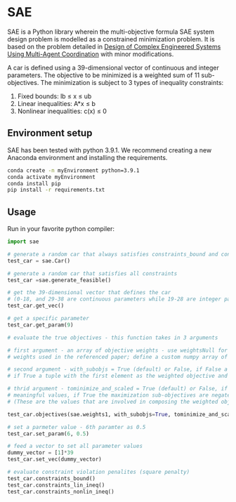 # SAE

SAE is a Python library wherein the multi-objective formula SAE system design problem is modelled as a constrained minimization problem. It is based on the problem detailed in [Design of Complex Engineered Systems Using Multi-Agent Coordination](https://asmedigitalcollection.asme.org/computingengineering/article/18/1/011003/366472/Design-of-Complex-Engineered-Systems-Using-Multi) with minor modifications.

A car is defined using a 39-dimensional vector of continuous and integer parameters. The objective to be minimized is a weighted sum of 11 sub-objectives. The minimization is subject to 3 types of inequality constraints:
1. Fixed bounds: lb ≤ x ≤ ub
2. Linear inequalities: A*x ≤ b
3. Nonlinear inequalities: c(x) ≤ 0

## Environment setup

SAE has been tested with python 3.9.1. We recommend creating a new Anaconda environment and installing the requirements.

```bash
conda create -n myEnvironment python=3.9.1
conda activate myEnvironment
conda install pip
pip install -r requirements.txt
```

## Usage
Run in your favorite python compiler:

```python
import sae

# generate a random car that always satisfies constraints_bound and constraints_lin_ineq
test_car = sae.Car()

# generate a random car that satisfies all constraints
test_car =sae.generate_feasible()

# get the 39-dimensional vector that defines the car
# (0-18, and 29-38 are continuous parameters while 19-28 are integer parameters)
test_car.get_vec()

# get a specific parameter
test_car.get_param(9)

# evaluate the true objectives - this function takes in 3 arguments

# first argument - an array of objective weights - use weightsNull for equal weights; use weights1, weights2 or weights3 for
# weights used in the referenced paper; define a custom numpy array of shape (11,)

# second argument - with_subobjs = True (default) or False, if False a scalar value of the weighted objective is returned,
# if True a tuple with the first element as the weighted objective and the second as an array of sub-objectives is returned

# thrid argument - tominimize_and_scaled = True (default) or False, if False the sub-objectives array holds physically
# meaningful values, if True the maximization sub-objectives are negated and all of them are scaled
# (These are the values that are involved in composing the weighted objective)

test_car.objectives(sae.weights1, with_subobjs=True, tominimize_and_scaled=True)

# set a parmeter value - 6th paramter as 0.5
test_car.set_param(6, 0.5)

# feed a vector to set all parameter values
dummy_vector = [1]*39
test_car.set_vec(dummy_vector)

# evaluate constraint violation penalites (square penalty)
test_car.constraints_bound()
test_car.constraints_lin_ineq()
test_car.constraints_nonlin_ineq()
```
